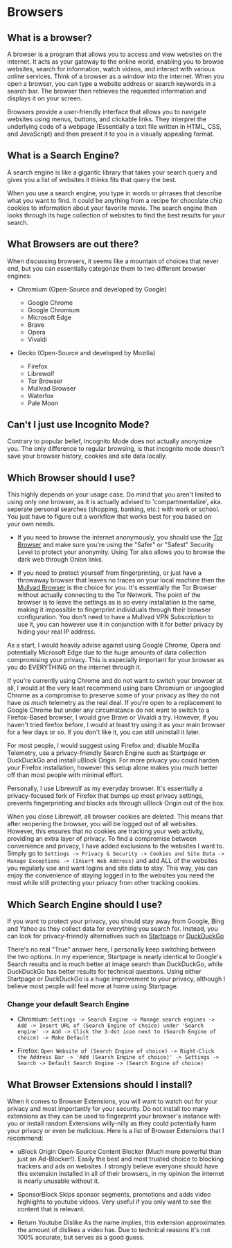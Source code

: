 # Browsers
## What is a browser?
A browser is a program that allows you to access and view websites on the internet. It acts as your gateway to the online world, enabling you to browse websites, search for information, watch videos, and interact with various online services. Think of a browser as a window into the internet. When you open a browser, you can type a website address or search keywords in a search bar. The browser then retrieves the requested information and displays it on your screen.

Browsers provide a user-friendly interface that allows you to navigate websites using menus, buttons, and clickable links. They interpret the underlying code of a webpage (Essentially a text file written in HTML, CSS, and JavaScript) and then present it to you in a visually appealing format.


## What is a Search Engine?
A search engine is like a gigantic library that takes your search query and gives you a list of websites it thinks fits that query the best.

When you use a search engine, you type in words or phrases that describe what you want to find. It could be anything from a recipe for chocolate chip cookies to information about your favorite movie. The search engine then looks through its huge collection of websites to find the best results for your search.


## What Browsers are out there?
When discussing browsers, it seems like a mountain of choices that never end, but you can essentially categorize them to two different browser engines:
- Chromium (Open-Source and developed by Google)
  * Google Chrome
  * Google Chromium
  * Microsoft Edge
  * Brave
  * Opera
  * Vivaldi

- Gecko (Open-Source and developed by Mozilla)
  * Firefox
  * Librewolf
  * Tor Browser
  * Mullvad Browser
  * Waterfox
  * Pale Moon

## Can't I just use Incognito Mode?
Contrary to popular belief, Incognito Mode does not actually anonymize you. The only difference to regular browsing, is that incognito mode doesn't save your browser history, cookies and site data locally.

## Which Browser should I use?
This highly depends on your usage case. Do mind that you aren't limited to using only one browser, as it is actually advised to 'compartmentalize', aka. seperate personal searches (shopping, banking, etc.) with work or school. You just have to figure out a workflow that works best for you based on your own needs.

- If you need to browse the internet anonymously, you should use the <a href="https://www.torproject.org/" target="_blank">Tor Browser</a> and make sure you're using the "Safer" or "Safest" Security Level to protect your anonymity. Using Tor also allows you to browse the dark web through Onion links.

- If you need to protect yourself from fingerprinting, or just have a throwaway browser that leaves no traces on your local machine then the <a href="https://mullvad.net/en/browser" target="_blank">Mullvad Browser</a> is the choice for you. It's essentially the Tor Browser without actually connecting to the Tor Network. The point of the browser is to leave the settings as is so every installation is the same, making it impossible to fingerprint individuals through their browser configuration. You don't need to have a Mullvad VPN Subscription to use it, you can however use it in conjunction with it for better privacy by hiding your real IP address.

As a start, I would heavily advise against using Google Chrome, Opera and potentially Microsoft Edge due to the huge amounts of data collection compromising your privacy. This is especially important for your browser as you do EVERYTHING on the internet through it.

If you're currently using Chrome and do not want to switch your browser at all, I would at the very least recommend using bare Chromium or ungoogled Chrome as a compromise to preserve some of your privacy as they do not have *as much* telemetry as the real deal.
If you're open to a replacement to Google Chrome but under any circumstance do not want to switch to a Firefox-Based browser, I would give Brave or Vivaldi a try. However, if you haven't tried firefox before, I would at least try using it as your main browser for a few days or so. If you don't like it, you can still uninstall it later.

For most people, I would suggest using Firefox and; disable Mozilla Telemetry, use a privacy-friendly Search Engine such as Startpage or DuckDuckGo and install uBlock Origin. For more privacy you could harden your Firefox installation, however this setup alone makes you much better off than most people with minimal effort.


Personally, I use Librewolf as my everyday browser. It's essentially a privacy-focused fork of Firefox that bumps up most privacy settings, prevents fingerprinting and blocks ads through uBlock Origin out of the box.

When you close Librewolf, all browser cookies are deleted. This means that after reopening the browser, you will be logged out of all websites. However, this ensures that no cookies are tracking your web activity, providing an extra layer of privacy. To find a compromise between convenience and privacy, I have added exclusions to the websites I want to. Simply go to `Settings -> Privacy & Security -> Cookies and Site Data -> Manage Exceptions -> (Insert Web Address)` and add ALL of the websites you regularly use and want logins and site data to stay. This way, you can enjoy the convenience of staying logged in to the websites you need the most while still protecting your privacy from other tracking cookies.


## Which Search Engine should I use?
If you want to protect your privacy, you should stay away from Google, Bing and Yahoo as they collect data for everything you search for. Instead, you can look for privacy-friendly alternatives such as <a href="https://www.startpage.com" target="_blank">Startpage</a> or <a href="https://www.duckduckgo.com" target="_blank">DuckDuckGo</a>

There's no real "True" answer here, I personally keep switching between the two options. In my experience, Startpage is nearly identical to Google's Search results and is much better at image search than DuckDuckGo, while DuckDuckGo has better results for technical questions. Using either Startpage or DuckDuckGo is a huge improvement to your privacy, although I believe most people will feel more at home using Startpage.

### Change your default Search Engine
- Chromium:   `Settings -> Search Engine -> Manage search engines -> Add -> Insert URL of (Search Engine of choice) under 'Search engine' -> Add -> Click the 3-dot icon next to (Search Engine of choice) -> Make Default`

- Firefox:    `Open Website of (Search Engine of choice) -> Right-Click the Address Bar -> 'Add (Search Engine of choice)' -> Settings -> Search -> Default Search Engine -> (Search Engine of choice)`


## What Browser Extensions should I install?
When it comes to Browser Extensions, you will want to watch out for your privacy and most importantly for your security. Do not install too many extensions as they can be used to fingerprint your browser's instance with you or install random Extensions willy-nilly as they could potentially harm your privacy or even be malicious. Here is a list of Browser Extensions that I recommend:

- uBlock Origin
Open-Source Content Blocker (Much more powerful than just an Ad-Blocker!). Easily the best and most trusted choice to blocking trackers and ads on websites. I strongly believe everyone should have this extension installed in all of their browsers, in my opinion the internet is nearly unusable without it.

- SponsorBlock
Skips sponsor segments, promotions and adds video highlights to youtube videos. Very useful if you only want to see the content that is relevant.

- Return Youtube Dislike
As the name implies, this extension approximates the amount of dislikes a video has. Due to technical reasons it's not 100% accurate, but serves as a good guess.
